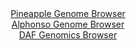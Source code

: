 <div id="Pineapple_Genome_Browser" align="center">
  <a href="https://igv.org/app/?sessionURL=blob:zZRfa9swFMW_i2BlA8eW7fypDWU4bdOUlBSaORkpxVzbsqNGllxJceKEfPepZWMvHTQPGwM9SBdJ95yjHzqghkhFBUch8my3Z7suspBaie0MqpqRKVREobAApoiFJCmIJDwjKDygApSG.OHOnFxpXavQcaiuOxXwUtjKt6GCveCwVXYmKudSMAapkKCFVM5QQiMcWjadLUmhrm3T27d7Tg4aHGD1SnAlnJrwMtma.5JfpaQkXFQkqTZM0zcBidFjNOZ2AV.jxSzKMqLUhLS3.UU0uY3m_nW8vOlfLuP78SLuL85mtOSgN5JcDK_mu8vZaMNn7XDZnbbAoiblQJ6z6JN_dXa9q6kk6sIduOdd3HX9wARDeU52_5NnM.iJvttzX47W._l6V6RZfPfc9IbfKctiGN6.57uL0dFCTGQbwwHKVnIQutjycd_qef3O69Q9tzB.TUcKisLHJwtpCdnabH88IN3WhhakyMvmDRwLCZkTicJOgPHADQKv1x10cRC4R.uANpL9vWhH8UMwwF7kef2koEwblPNE8VrZwLndZIVd7k_McjdW.lutgsmoytnOm4_HHAe01tFi_YcsLWRavz2fMfoRRf.Euo8IsXV6KmqT6QttNcYvyxtB4WYArSyjvB3ORPluPK9_z2nRFEJWoM1.UzHLn7Q1IClwbQoNVTSljOp2YVIUWxS6nm.gRZlgwlCIZJl.xha23B7.8htO__h0_AE-">Pineapple Genome Browser</a>
</div>
<div id="Alphonso_Genome_Browser" align="center">
  <a href="https://igv.org/app/?sessionURL=blob:zZLtatswGEbvRdCygWNLdhJ_QBlp6nSlW7sldbylFCPbsq3UlhxJcZqE3PvUsrE_HTQ_NgbCSC.S9bxHZw86IiTlDATANtHARAgYQFZ8M8NNW5Mb3BAJggLXkhhAkIIIwjICgj0osFQ4mn7SJyulWhlYFlVtr8Gs5KZ0TNzgHWd4I82MN9aY1zVOucCKC2mdC9xxi5Zdb0NS3LamvtsxB1aOFbZw3VacSW61hJXJRv8v.VVKSsJ4Q5JmXSv6EiDReXTG3Czwh1E8G2UZkfKabK_ys9H11WjuhNHicjheRLcf42gYn85oybBaC3K28hZLHmeb.OviYnhinxcldJdjFHVsOi5PnIvT8Kmlgsgz5CKvD_s2dDUaynLy9D91rQc9svN5vLzCjxU5sSermzUPR9G3_q1etPNd1dHvf.j9YICaZ2ttA8gq4QYIGg4cGgN72HueIs.A0NeEBKcguH8wgBI4e9Tb7_dAbVvtDJBktX7RxwBc5ESAoOdD6CLftwd9tw99Hx2MPViL.u_hnURT34X2yLaHSUFrpYXOE8laaWLGzC4rzHJ3JE8Zan0WSn88fnkzCaMvk1Xeemmbhnk6f90lTzPQ1788o272Lan.iX1vCWKq9Fjl6m4aPiu229n0c3Z3sYyKJ82r8u5QxdHryj0jOg5PwUWDld6vK3r507oOC4qZ0oWOSprSmqptrEnyDQiQ7Wh5QcZrrm0EokzfQQMaaADf_5bUOTwcfgA-">Alphonso Genome Browser</a>
</div>


<div id="DAF_Genomics_Browser" align="center">
  <a href="https://igv.org/app/?sessionURL=blob:tZHtatswFIbvRZD.sh1LduzaEIa3JmvI2EpdN6ylBNU.jtValivJi5OQe59wWwYbZQw6kITE.XhfneeAfoBUTDQoRsTBEwdjZCFViW1KeVvDV8pBobiktQILSShBQpMDig.opErT7PKLqay0blU8Hhe0tDfQCM5y5SjPoa2tRKcrMKk2cSine9HQrXJywU2ypmNat5VolBjTPAelbHfcQrNZb6k5XmProSWseVdrNqiujQljrHBKatyypoD.L0b.g7JZ7EOySpOhfgm7RTFNlovk2ptlN5.DTzfZt_NVFqxOUrZpqO4kTJurVuPwIi2DxfX.aa4fshH5.JCy75PVMh95ZyezvmUS1BSH.NR3fTck6GihWuSdgYDySuIY.1ZITi3i._bL1ZsEZgpSMBTf3llIS5o_mvTbA9K71qBCCp66gZqFhCxAotiOXDfEUUQmfui7UYSP1gF1sn5nlvPsMgpdkhASOPeUG_2S1cMAjdCfwfcC.Vtns_8VVM8ed9X.zPV7kZARmfPzq4t.h4PoflZt3wBloTc_VgrJqTah5.cLFlobPQ6N_sXFO94dfwI-">DAF Genomics Browser</a>
</div>
